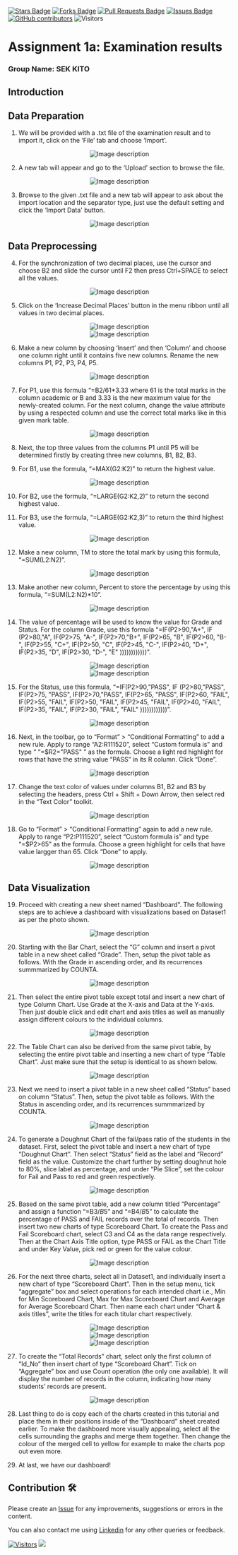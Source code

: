 <a href="https://github.com/drshahizan/BDM/stargazers"><img src="https://img.shields.io/github/stars/drshahizan/BDM" alt="Stars Badge"/></a>
<a href="https://github.com/drshahizan/BDM/network/members"><img src="https://img.shields.io/github/forks/drshahizan/BDM" alt="Forks Badge"/></a>
<a href="https://github.com/drshahizan/BDM/pulls"><img src="https://img.shields.io/github/issues-pr/drshahizan/BDM" alt="Pull Requests Badge"/></a>
<a href="https://github.com/drshahizan/BDM"><img src="https://img.shields.io/github/issues/drshahizan/BDM" alt="Issues Badge"/></a>
<a href="https://github.com/drshahizan/BDM/graphs/contributors"><img alt="GitHub contributors" src="https://img.shields.io/github/contributors/drshahizan/BDM?color=2b9348"></a>
![Visitors](https://api.visitorbadge.io/api/visitors?path=https%3A%2F%2Fgithub.com%2Fdrshahizan%2BDM&labelColor=%23d9e3f0&countColor=%23697689&style=flat)

# Assignment 1a: Examination results

### Group Name: SEK KITO

## Introduction

## Data Preparation


1. We will be provided with a .txt file of the examination result and to import it, click on the ‘File’ tab and choose ‘Import’.
<div align="center">
  <img src="fig1.png" alt="Image description">
</div>


2. A new tab will appear and go to the ‘Upload’ section to browse the file. 
<div align="center">
<img src="fig2.png" alt="Image description">
</div>

3. Browse to the given .txt file and a new tab will appear to ask about the import location and the separator type, just use the default setting and click the ‘Import Data'  button.
<div align="center">
<img src="fig3.png" alt="Image description">
</div>

## Data Preprocessing

4. For the synchronization of two decimal places, use the cursor and choose B2 and slide the cursor until F2 then press Ctrl+SPACE to select all the values.
<div align="center">
  <img src="fig4.png" alt="Image description">
</div>


5. Click on the ‘Increase Decimal Places’ button in the menu ribbon until all values in two decimal places.
<div align="center">
<img src="fig5.png" alt="Image description">
</div>
<div align="center">
<img src="fig6.png" alt="Image description">
</div>

6. Make a new column by choosing ‘Insert’ and then ‘Column’ and choose one column right until it contains five new columns. Rename the new columns P1, P2, P3, P4, P5.
<div align="center">   
<img src="fig7.png" alt="Image description">
</div>

7. For P1, use this formula “=B2/61*3.33 where 61 is the total marks in the column academic or B and 3.33 is the new maximum value for the newly-created column. For the next column, change the value attribute by using a respected column and use the correct total marks like in this given mark table.
   
<div align="center">
<img src="fig8.png" alt="Image description">
</div>


8. Next, the top three values from the columns P1 until P5 will be determined firstly by creating three new columns, B1, B2, B3. 


9. For B1, use the formula, “=MAX(G2:K2)” to return the highest value.

<div align="center">
<img src="fig9.png" alt="Image description">
</div>

10. For B2, use the formula, “=LARGE(G2:K2,2)” to return the second highest value.


11. For B3, use the formula, “=LARGE(G2:K2,3)” to return the third highest value.

<div align="center">
<img src="fig10.png" alt="Image description">
</div>

12. Make a new column, TM to store the total mark by using this formula, “=SUM(L2:N2)”.

<div align="center">
<img src="fig11.png" alt="Image description">
</div>


13. Make another new column, Percent to store the percentage by using this formula, “=SUM(L2:N2)*10”.
    

<div align="center">
<img src="fig12.png" alt="Image description">
</div>

14. The value of percentage will be used to know the value for Grade and Status. For the column Grade, use this formula “=IF(P2>90,"A+", IF (P2>80,"A", IF(P2>75, "A-", IF(P2>70,"B+", IF(P2>65, "B", IF(P2>60, "B-", IF(P2>55, "C+", IF(P2>50, "C", IF(P2>45, "C-", IF(P2>40, "D+", IF(P2>35, "D", IF(P2>30, "D-", "E" ))))))))))))”.

<div align="center">
<img src="fig13.png" alt="Image description">
</div>
<div align="center">
<img src="fig14.png" alt="Image description">
</div>


15. For the Status, use this formula, “=IF(P2>90,"PASS", IF (P2>80,"PASS", IF(P2>75, "PASS", IF(P2>70,"PASS", IF(P2>65, "PASS", IF(P2>60, "FAIL", IF(P2>55, "FAIL", IF(P2>50, "FAIL", IF(P2>45, "FAIL", IF(P2>40, "FAIL", IF(P2>35, "FAIL", IF(P2>30, "FAIL", "FAIL" ))))))))))))”.

<div align="center">
<img src="fig15.png" alt="Image description">
</div>

16. Next, in the toolbar, go to “Format” > “Conditional Formatting” to add a new rule. Apply to range “A2:R111520”, select “Custom formula is” and type “ “=$R2="PASS" ” as the formula. Choose a light red highlight for rows that have the string value “PASS” in its R column. Click “Done”.

<div align="center">
<img src="fig16.png" alt="Image description">
</div>

17. Change the text color of values under columns B1, B2 and B3 by selecting the headers, press Ctrl + Shift + Down Arrow, then select red in the “Text Color” toolkit.

<div align="center">
<img src="fig17.png" alt="Image description">
</div>

18. Go to “Format” > “Conditional Formatting” again to add a new rule. Apply to range “P2:P111520”, select “Custom formula is” and type “=$P2>65” as the formula. Choose a green highlight for cells that have value largger than 65. Click “Done” to apply.

<div align="center">
<img src="fig18.png" alt="Image description">
</div>

## Data Visualization

19. Proceed with creating a new sheet named “Dashboard”. The following steps are to achieve a dashboard with visualizations based on Dataset1 as per the photo shown.

<div align="center">
<img src="fig19.png" alt="Image description">
</div>

20. Starting with the Bar Chart, select the “G” column and insert a pivot table in a new sheet called “Grade”. Then, setup the pivot table as follows. With the Grade in ascending order, and its recurrences summmarized by COUNTA.

<div align="center">
<img src="fig20.png" alt="Image description">
</div>

21. Then select the entire pivot table except total and insert a new chart of type Column Chart. Use Grade at the X-axis and Data at the Y-axis. Then just double click and edit chart and axis titles as well as manually assign different colours to the individual columns.

<div align="center">
<img src="fig21.png" alt="Image description">
</div>

22. The Table Chart can also be derived from the same pivot table, by selecting the entire pivot table and inserting a new chart of type “Table Chart”. Just make sure that the setup is identical to as shown below.

<div align="center">
<img src="fig22.png" alt="Image description">
</div>

23. Next we need to insert a pivot table in a new sheet called “Status” based on column “Status”. Then, setup the pivot table as follows. With the Status in ascending order, and its recurrences summmarized by COUNTA. 

<div align="center">
<img src="fig23.png" alt="Image description">
</div>

24. To generate a Doughnut Chart of the fail/pass ratio of the students in the dataset. First, select the pivot table and insert a new chart of type “Doughnut Chart”. Then select “Status” field as the label and “Record” field as the value. Customize the chart further by setting doughnut hole to 80%, slice label as percentage, and under “Pie Slice”, set the colour for Fail and Pass to red and green respectively.

<div align="center">
<img src="fig24.png" alt="Image description">
</div>

25. Based on the same pivot table, add a new column titled “Percentage” and assign a function “=B3/$B$5” and “=B4/$B$5” to calculate the percentage of PASS and FAIL records over the total of records. Then insert two new charts of type Scoreboard Chart. To create the Pass and Fail Scoreboard chart, select C3 and C4 as the data range respectively. Then at the Chart Axis Title option, type PASS or FAIL as the Chart Title and under Key Value, pick red or green for the value colour.

<div align="center">
<img src="fig25.png" alt="Image description">
</div>

26. For the next three charts, select all in Dataset1, and individually insert a new chart of type “Scoreboard Chart”. Then in the setup menu, tick “aggregate” box and select operations for each intended chart i.e., Min for Min Scoreboard Chart, Max for Max Scoreboard Chart and Average for Average Scoreboard Chart. Then name each chart under “Chart & axis titles”, write the titles for each titular chart respectively. 

<div align="center">
<img src="fig26.png" alt="Image description">
</div>

<div align="center">
<img src="fig27.png" alt="Image description">
</div>

<div align="center">
<img src="fig28.png" alt="Image description">
</div>

27. To create the “Total Records” chart, select only the first column of “Id_No” then insert chart of type “Scoreboard Chart”. Tick on “Aggregate” box and use Count operation (the only one available). It will display the number of records in the column, indicating how many students’ records are present.

<div align="center">
<img src="fig29.png" alt="Image description">
</div>

28. Last thing to do is copy each of the charts created in this tutorial and place them in their positions inside of the “Dashboard” sheet created earlier. To make the dashboard more visually appealing, select all the cells surrounding the graphs and merge them together. Then change the colour of the merged cell to yellow for example to make the charts pop out even more.

29. At last, we have our dashboard!
## Contribution 🛠️
Please create an [Issue](https://github.com/drshahizan/BDM/issues) for any improvements, suggestions or errors in the content.

You can also contact me using [Linkedin](https://www.linkedin.com/in/drshahizan/) for any other queries or feedback.

[![Visitors](https://api.visitorbadge.io/api/visitors?path=https%3A%2F%2Fgithub.com%2Fdrshahizan&labelColor=%23697689&countColor=%23555555&style=plastic)](https://visitorbadge.io/status?path=https%3A%2F%2Fgithub.com%2Fdrshahizan)
![](https://hit.yhype.me/github/profile?user_id=81284918)


